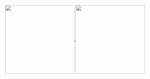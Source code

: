 <p align=center>
    <a href="https://github.com/anuraghazra/github-readme-stats" title="Go to Source">
        <img height=220 align="center" src="https://github-readme-stats.vercel.app/api?username=helivelton&count_private=true&show_icons=true&theme=dark">
    </a>
    <a href="https://github.com/anuraghazra/github-readme-stats">
    <img height=220 align="center" src="https://github-readme-stats.vercel.app/api/top-langs/?username=helivelton&bg_color=20232a&title_color=61dafb&icon_color=00ce0e&text_color=ffffff&count_private=true" />
  </a>
</p>
<!--
**helivelton/helivelton** is a ✨ _special_ ✨ repository because its `README.md` (this file) appears on your GitHub profile.
💬

Here are some ideas to get you started:

- 🔭 I’m currently working on ...
- 🌱 I’m currently learning ...
- 👯 I’m looking to collaborate on ...
- 🤔 I’m looking for help with ...
- 💬 Ask me about ...
- 📫 How to reach me: ...
- 😄 Pronouns: ...
- ⚡ Fun fact: ...
-->

